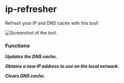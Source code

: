 # ip-refresher
Refresh your IP and DNS cache with this tool!

![Screenshot of the tool.](https://i.imgur.com/g7dMBeD.png)

### Functions

_**Updates the DNS cache.**_

_**Obtains a new IP address to use on the local network.**_

_**Clears DNS cache.**_
<made by ardaflix>
